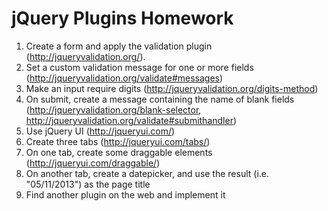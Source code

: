 # jQuery Plugins Homework

1. Create a form and apply the validation plugin (http://jqueryvalidation.org/). 
  1. Set a custom validation message for one or more fields (http://jqueryvalidation.org/validate#messages)
  2. Make an input require digits (http://jqueryvalidation.org/digits-method)
  3. On submit, create a message containing the name of blank fields (http://jqueryvalidation.org/blank-selector, http://jqueryvalidation.org/validate#submithandler)
2. Use jQuery UI (http://jqueryui.com/)
  1. Create three tabs (http://jqueryui.com/tabs/)
  2. On one tab, create some draggable elements (http://jqueryui.com/draggable/)
  3. On another tab, create a datepicker, and use the result (i.e. "05/11/2013") as the page title
3. Find another plugin on the web and implement it
